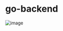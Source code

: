 # go-backend
![image](https://user-images.githubusercontent.com/4478054/143507815-f4b46205-c5d5-4faf-932d-a0dbe07718d1.png)
